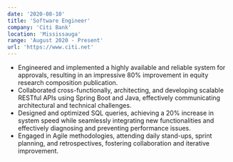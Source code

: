 ```yaml
---
date: '2020-08-10'
title: 'Software Engineer'
company: 'Citi Bank'
location: 'Mississauga'
range: 'August 2020 - Present'
url: 'https://www.citi.net'
---
```


-	Engineered and implemented a highly available and reliable system for approvals, resulting in an impressive 80% improvement in equity research composition publication.
-	Collaborated cross-functionally, architecting, and developing scalable RESTful APIs using Spring Boot and Java, effectively communicating architectural and technical challenges.
-	Designed and optimized SQL queries, achieving a 20% increase in system speed while seamlessly integrating new functionalities and effectively diagnosing and preventing performance issues.
-	Engaged in Agile methodologies, attending daily stand-ups, sprint planning, and retrospectives, fostering collaboration and iterative improvement.

